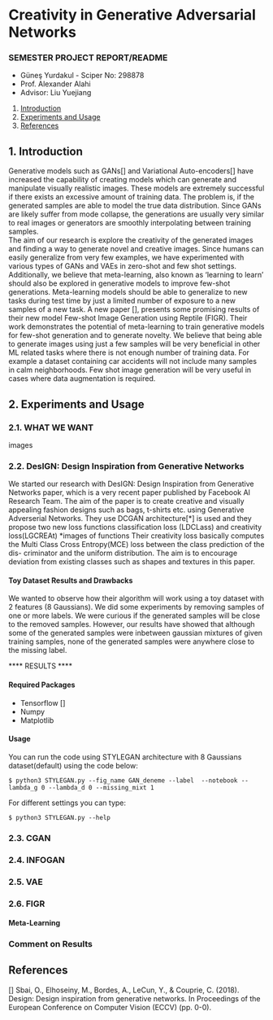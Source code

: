# Creativity in Generative Adversarial Networks
### SEMESTER PROJECT REPORT/README
* Güneş Yurdakul - Sciper No: 298878
* Prof. Alexander Alahi
* Advisor: Liu Yuejiang 

1. [ Introduction](#intro)
2. [ Experiments and Usage](#exp)
3. [ References](#ref)

<a name="intro"></a>
## 1. Introduction

Generative models such as GANs[] and Variational Auto-encoders[] have increased the capability of creating models which can generate and manipulate visually realistic images. These models are extremely successful if there exists an excessive amount of training data. The problem is, if the generated samples are able to model the true data distribution. Since GANs are likely suffer from mode collapse, the generations are usually very similar to real images or generators are smoothly interpolating between training samples.  
The aim of our research is explore the creativity of the generated images and finding a way to generate novel and creative images. Since humans can easily generalize from very few examples, we have experimented with various types of GANs and VAEs in zero-shot and few shot settings.
Additionally, we believe that meta-learning, also known as ‘learning to learn’ should also be explored in generative models to improve few-shot generations. Meta-learning models should be able to generalize to new tasks during test time by just a limited number of exposure to a new samples of a new task. A new paper [], presents some promising results of their new model Few-shot Image Generation using Reptile (FIGR). Their work demonstrates the potential of meta-learning to train generative models for few-shot generation and to generate novelty.
We believe that being able to generate images using just a few samples will be very beneficial in other ML related tasks where there is not enough number of training data. For example a dataset containing car accidents will not include many samples in calm neighborhoods. Few shot image generation will be very useful in cases where data augmentation is required.

<a name="exp"></a>
## 2. Experiments and Usage
### 2.1. WHAT WE WANT
images

### 2.2. DesIGN: Design Inspiration from Generative Networks 
We started our research with  DesIGN: Design Inspiration from Generative Networks paper, which is a very recent paper published by Facebook AI Research Team. The aim of the paper is to create creative and visually appealing fashion designs such as bags, t-shirts etc. using Generative Adverserial Networks. They use DCGAN architecture[*] is used and they propose two new loss functions classification loss (LDCLass) and creativity loss(LGCREAt)
*images of functions
Their creativity loss basically computes the Multi Class Cross Entropy(MCE) loss between the class prediction of the dis- criminator and the uniform distribution. The aim is to encourage deviation from existing classes such as shapes and textures in this paper. </br>
#### Toy Dataset Results and Drawbacks
We wanted to observe how their algorithm will work using a toy dataset with 2 features (8 Gaussians). We did some experiments by removing samples of one or more labels. We were curious if the generated samples will be close to the removed samples. However, our results have showed that although some of the generated samples were inbetween gaussian mixtures of given training samples, none of the generated samples were anywhere close to the missing label. 

**** RESULTS ****
#### Required Packages
* Tensorflow []
* Numpy
* Matplotlib

#### Usage
You can run the code using STYLEGAN architecture with 8 Gaussians dataset(default) using the code below: </br >

    $ python3 STYLEGAN.py --fig_name GAN_deneme --label  --notebook --lambda_g 0 --lambda_d 0 --missing_mixt 1
For different settings you can type:
    
    $ python3 STYLEGAN.py --help

### 2.3. CGAN 
### 2.4. INFOGAN
### 2.5. VAE
### 2.6. FIGR
#### Meta-Learning
### Comment on Results

<a name="ref"></a>
## References
[] Sbai, O., Elhoseiny, M., Bordes, A., LeCun, Y., & Couprie, C. (2018). Design: Design inspiration from generative networks. In Proceedings of the European Conference on Computer Vision (ECCV) (pp. 0-0).

